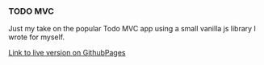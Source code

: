 ### TODO MVC
Just my take on the popular Todo MVC app using a small vanilla js library I wrote for myself.

[Link to live version on GithubPages](https://devjeetr.github.io/todo-mvc/)